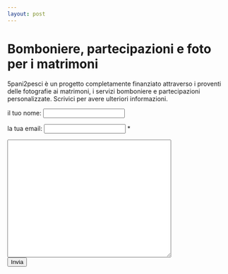 ```yaml
---
layout: post
---
```


# Bomboniere, partecipazioni e foto per i matrimoni

5pani2pesci è un progetto completamente finanziato attraverso i proventi delle fotografie ai matrimoni, i servizi bomboniere e partecipazioni personalizzate. Scrivici per avere ulteriori informazioni.

<form name="scrivici" action="http://getsimpleform.com/messages?form_api_token=2c08cc2897d1de77157533ef2f2b76be" onsubmit="return validateForm()" method="post">
	<p>il tuo nome: <input type="text"  name="nome"/></p>
	<p>la tua email: <input type="text" name="email"/> *</p>
    <textarea style="display:block; margin-top:1em; font-size: 0.8em" rows='20' cols='50' type='text' name='messaggio'> </textarea>
    <input type='submit' value='Invia' onclick="javascript:location.href='/confirmation.html'"/>
</form>	